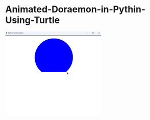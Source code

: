 # Animated-Doraemon-in-Pythin-Using-Turtle


<img src="Screenshot 2024-10-06 090511.png" alt="Alt text" width="300">
